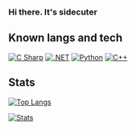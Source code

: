 ### Hi there. It's sidecuter

## Known langs and tech

[![C Sharp](https://img.shields.io/static/v1?style=for-the-badge&message=CSharp&color=blue&logo=C+Sharp&logoColor=FFFFFF&label=)](https://learn.microsoft.com/en-us/dotnet/csharp/)
[![.NET](https://img.shields.io/static/v1?style=for-the-badge&message=.NET&color=512BD4&logo=.NET&logoColor=FFFFFF&label=)](https://dotnet.microsoft.com/en-us/)
[![Python](https://img.shields.io/badge/python-gray?style=for-the-badge&logo=python&logoColor=yellow)](https://www.python.org/)
[![C++](https://img.shields.io/static/v1?style=for-the-badge&message=c%2B%2B&color=00549D&logo=c%2B%2B&logoColor=FFFFFF&label=)](en.cppreference.com)
<!--[![gtk](https://img.shields.io/static/v1?style=for-the-badge&message=GTK&color=FF0000&logo=gtk&logoColor=FFFFFF&label=)](https://www.gtk.org)
[![qt](https://img.shields.io/static/v1?style=for-the-badge&message=qt&color=00FF00&logo=qt&logoColor=FFFFFF&label=)](https://www.qt.io)
-->
## Stats

[![Top Langs](https://github-readme-stats.vercel.app/api/top-langs/?username=sidecuter&theme=codeSTACKr&langs_count=5)]()

[![Stats](https://github-readme-stats.vercel.app/api?username=sidecuter&show_icons=true&theme=codeSTACKr)]()

<!--
**sidecuter/sidecuter** is a ✨ _special_ ✨ repository because its `README.md` (this file) appears on your GitHub profile.

Here are some ideas to get you started:

- 🔭 I’m currently working on ...
- 🌱 I’m currently learning ...
- 👯 I’m looking to collaborate on ...
- 🤔 I’m looking for help with ...
- 💬 Ask me about ...
- 📫 How to reach me: ...
- 😄 Pronouns: ...
- ⚡ Fun fact: ...
-->
